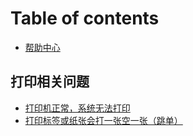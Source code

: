 # Table of contents

* [帮助中心](README.md)

## 打印相关问题

* [打印机正常，系统无法打印](da-yin-xiang-guan-wen-ti/da-yin-yu-dao-wen-ti.md)
* [打印标签或纸张会打一张空一张（跳单）](da-yin-xiang-guan-wen-ti/da-yin-biao-qian-huo-zhi-zhang-hui-da-yi-zhang-kong-yi-zhang-tiao-dan.md)

